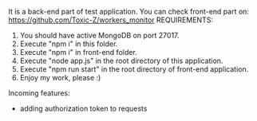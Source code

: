 It is a back-end part of test application.
You can check front-end part on: https://github.com/Toxic-Z/workers_monitor
REQUIREMENTS:
1. You should have active MongoDB on port 27017.
2. Execute "npm i" in this folder.
3. Execute "npm i" in front-end folder.
4. Execute "node app.js" in the root directory of this application.
5. Execute "npm run start" in the root directory of front-end application.
6. Enjoy my work, please :) 

Incoming features: 
- adding authorization token to requests
